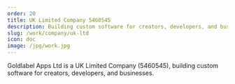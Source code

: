 ```yaml
---
order: 20
title: UK Limited Company 5460545
description: Building custom software for creators, developers, and businesses
slug: /work/company/uk-ltd
icon: doc
image: /jpg/work.jpg
---
```

Goldlabel Apps Ltd is a UK Limited Company (5460545), building custom software for creators, developers, and businesses.
